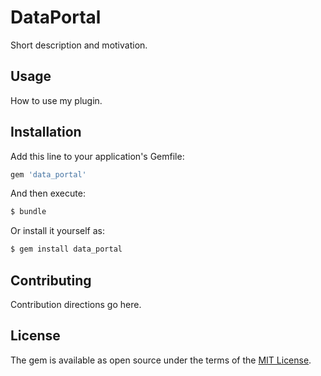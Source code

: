 # DataPortal
Short description and motivation.

## Usage
How to use my plugin.

## Installation
Add this line to your application's Gemfile:

```ruby
gem 'data_portal'
```

And then execute:
```bash
$ bundle
```

Or install it yourself as:
```bash
$ gem install data_portal
```

## Contributing
Contribution directions go here.

## License
The gem is available as open source under the terms of the [MIT License](https://opensource.org/licenses/MIT).
